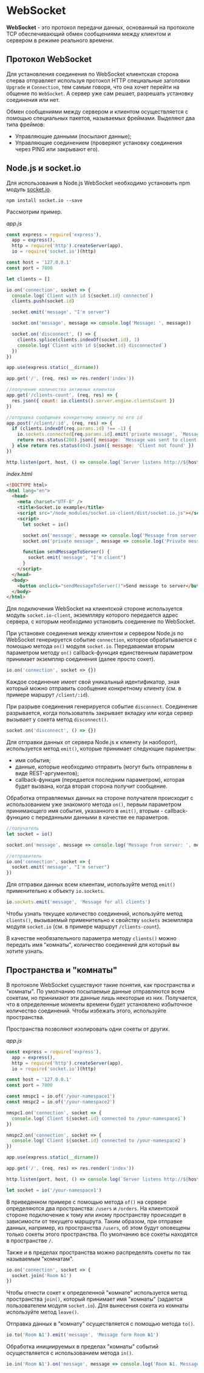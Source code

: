 # WebSocket

**WebSocket** - это протокол передачи данных, основанный на протоколе TCP обеспечивающий обмен сообщениями между клиентом и сервером в режиме реального времени.

## Протокол WebSocket

Для установления соединения по WebSocket клиентская сторона сперва отправляет используя протокол HTTP специальные заголовки `Upgrade` и `Connection`, тем самым говоря, что она хочет перейти на общение по `WebSocket`. А сервер уже сам решает, разрешать установку соединения или нет.

Обмен сообщениями между сервером и клиентом осуществляется с помощью специальных пакетов, называемых фреймами. Выделяют два типа фреймов:

- Управляющие данными (посылают данные);
- Управляющие соединением (проверяют установку соединения через PING или закрывают его).

## Node.js и socket.io

Для использования в Node.js WebSocket необходимо установить npm модуль [socket.io](https://socket.io/).

```
npm install socket.io --save
```

Рассмотрим пример.

_app.js_

```js
const express = require('express'),
  app = express(),
  http = require('http').createServer(app),
  io = require('socket.io')(http)

const host = '127.0.0.1'
const port = 7000

let clients = []

io.on('connection', socket => {
  console.log(`Client with id ${socket.id} connected`)
  clients.push(socket.id)

  socket.emit('message', "I'm server")

  socket.on('message', message => console.log('Message: ', message))

  socket.on('disconnect', () => {
    clients.splice(clients.indexOf(socket.id), 1)
    console.log(`Client with id ${socket.id} disconnected`)
  })
})

app.use(express.static(__dirname))

app.get('/', (req, res) => res.render('index'))

//получение количества активных клиентов
app.get('/clients-count', (req, res) => {
  res.json({ count: io.clients().server.engine.clientsCount })
})

//отправка сообщения конкретному клиенту по его id
app.post('/client/:id', (req, res) => {
  if (clients.indexOf(req.params.id) !== -1) {
    io.sockets.connected[req.params.id].emit('private message', `Message to client with id ${req.params.id}`)
    return res.status(200).json({ message: `Message was sent to client with id ${req.params.id}` })
  } else return res.status(404).json({ message: 'Client not found' })
})

http.listen(port, host, () => console.log(`Server listens http://${host}:${port}`))
```

_index.html_

```html
<!DOCTYPE html>
<html lang="en">
  <head>
    <meta charset="UTF-8" />
    <title>Socket.io example</title>
    <script src="/node_modules/socket.io-client/dist/socket.io.js"></script>
    <script>
      let socket = io()

      socket.on('message', message => console.log('Message from server: ', message))
      socket.on('private message', message => console.log('Private message from server: ', message))

      function sendMessageToServer() {
        socket.emit('message', "I'm client")
      }
    </script>
  </head>
  <body>
    <button onclick="sendMessageToServer()">Send message to server</button>
  </body>
</html>
```

Для подключения WebSocket на клиентской стороне используется модуль `socket.io-client`, экземпляру которого передается адрес сервера, с которым необходимо установить соединение по WebSocket.

При установке соединения между клиентом и сервером Node.js по WebSocket генерируется событие `connection`, которое обрабатывается с помощью метода `on()` модуля `socket.io`. Передаваемая вторым параметром методу `on()` callback-функция единственным параметром принимает экземпляр соединения (далее просто сокет).

```js
io.on('connection', socket => {})
```

Каждое соединение имеет свой уникальный идентификатор, зная который можно отправить сообщение конкретному клиенту (см. в примере маршрут `/client/:id`).

При разрыве соединения генерируется событие `disconnect`. Соединение разрывается, когда пользователь закрывает вкладку или когда сервер вызывает у сокета метод `disconnect()`.

```js
socket.on('disconnect', () => {})
```

Для отправки данных от сервера Node.js к клиенту (и наоборот), используется метод `emit()`, которые принимает следующие параметры:

- имя события;
- данные, которые необходимо отправить (могут быть отправлены в виде REST-аргументов);
- callback-функция (передается последним параметром), которая будет вызвана, когда вторая сторона получит сообщение.

Обработка отправляемых данных на стороне получателя происходит с использованием уже знакомого метода `on()`, первым параметром принимающего имя события, указанного в `emit()`, вторым - callback-функцию с переданными данными в качестве ее параметров.

```js
//получатель
let socket = io()

socket.on('message', message => console.log('Message from server: ', message))

//отправитель
io.on('connection', socket => {
  socket.emit('message', "I'm server")
})
```

Для отправки данных всем клиентам, используйте метод `emit()` применительно к объекту `io.sockets`.

```js
io.sockets.emit('message', 'Message for all clients')
```

Чтобы узнать текущее количество соединений, используйте метод `clients()`, вызываемый применительно к свойству `sockets` экземпляра модуля `socket.io` (см. в примере маршрут `/clients-count`).

В качестве необязательного параметра методу `clients()` можно передать имя "комнаты", количество соединений для который вы хотите узнать.

## Пространства и "комнаты"

В протоколе WebSocket существуют такие понятия, как пространства и "комнаты". По умолчанию посылаемые данные отправляются всем сокетам, но принимают эти данные лишь некоторые из них. Получается, что в определенные моменты времени будет установлено избыточное количество соединений. Чтобы избежать этого, используйте пространства.

Пространства позволяют изолировать одни сокеты от других.

_app.js_

```js
const express = require('express'),
  app = express(),
  http = require('http').createServer(app),
  io = require('socket.io')(http)

const host = '127.0.0.1'
const port = 7000

const nmspc1 = io.of('/your-namespace1')
const nmspc2 = io.of('/your-namespace2')

nmspc1.on('connection', socket => {
  console.log(`Client ${socket.id} connected to /your-namespace1`)
})

nmspc2.on('connection', socket => {
  console.log(`Client ${socket.id} connected to /your-namespace2`)
})

app.use(express.static(__dirname))

app.get('/', (req, res) => res.render('index'))

http.listen(port, host, () => console.log(`Server listens http://${host}:${port}`))
```

```js
let socket = io('/your-namespace1')
```

В приведенном примере с помощью метода `of()` на сервере определяются два пространства: `/users` и `/orders`. На клиентской стороне подключение к тому или иному пространству происходит в зависимости от текущего маршрута. Таким образом, при отправке данных, например, из пространства `/users`, об этом будут оповещены только сокеты этого пространства. По умолчанию все сокеты находятся в пространстве `/`.

Также и в пределах пространства можно распределять сокеты по так называемым "комнатам".

```js
io.on('connection', socket => {
  socket.join('Room №1')
})
```

Чтобы отнести сокет к определенной "комнате" используется метод пространства `join()`, который принимает имя "комнаты" (задается пользователем модуля `socket.io`). Для вынесения сокета из комнаты используйте метод `leave()`.

Отправка данных в "комнату" осуществляется с помощью метода `to()`.

```js
io.to('Room №1').emit('message', 'Message form Room №1')
```

Обработка инициируемых в пределах "комнаты" событий осуществляется с использованием метода `in()`.

```js
io.in('Room №1').on('message', message => console.log('Room №1. Message: ', message))
```
